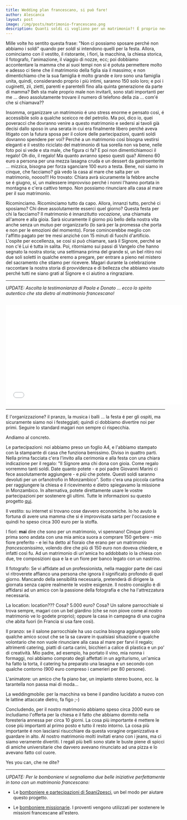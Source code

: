 ```yaml
---
title: Wedding plan francescano, si può fare!
author: Alescanca
layout: post
image: /img/posts/matrimonio-francescano.png
description: Quanti soldi ci vogliono per un matrimonio?! É proprio necessario per essere felici? Una festa alla grande garantirà un matrimonio più duraturo?
---
```



Mille volte ho sentito questa frase: "Non ci possiamo sposare perché non abbiamo i soldi" quando per *soldi* si intendono quelli per la festa. Allora, cominciamo con il vestito, il ristorante, i fiori, la macchina, la chiesa storica, il fotografo, l'animazione, il viaggio di nozze, ecc; poi dobbiamo accontentare la mamma che ai suoi tempi non si é potuta permettere molto e adesso ci tiene che il matrimonio della figlia sia il massimo; e non dimentichiamo che la sua famiglia è molto grande e *loro* sono una famiglia unita, quindi, considerando proprio i più intimi, saranno 150 solo loro; e poi i cuginetti, zii, zietti, parenti e parentelli fino alla quinta generazione da parte di mamma? Beh sta male proprio male non invitarli, sono stati importanti per me ... devo assolutamente trovare il numero di telefono della zia ... com'é che si chiamava??




Insomma, organizzare un matrimonio é uno stress enorme e pensato così, é accessibile solo a qualche sceicco re del petrolio. Ma poi, dico io, quei poveracci che dovranno venire a questo matrimonio e sedersi ai tavoli già decisi dallo sposo in una serata in cui era finalmente libero perché aveva litigato con la futura sposa per il colore delle partecipazioni, quanti soldi dovranno spendere per voi?  Perché a un matrimonio così bisogna vestirsi eleganti e il vestito riciclato del matrimonio di tua sorella non va bene, nelle foto poi si vede e sta male, che figura ci fa? E poi non dimentichiamoci il regalo! Oh dio, il regalo! Ma quanto avranno speso questi qua? Almeno 60 euro a persona per una mezza lasagna cruda e un dessert da gastroenterite ... mizzica, bisogna per forza sganciare 100 euro a testa. Bene, noi siamo in cinque, che facciamo? già vedo la casa al mare che salta per un matrimonio, noooo!!! Ho trovato: Chiara avrà sicuramente la febbre anche se é giugno, sí,  un malessere improvviso perché i nonni l'hanno portata in montagna e c'era cattivo tempo. Non possiamo rinunciare alla casa al mare per il suo matrimonio.

Ricominciamo. Ricominciamo tutto da capo. Allora, innanzi tutto, perché ci sposiamo? Chi deve assolutamente esserci quel giorno? Questa festa per chi la facciamo? Il matrimonio é innanzitutto *vocazione*, una chiamata all'amore e alla gioia. Sarà sicuramente il giorno più bello della nostra vita anche senza un mutuo per organizzarlo (lo sarà per la promessa che porta e non per le emozioni del momento). Forse comincerebbe meglio con l'affitto pagato per tre mesi anziché con 15 minuti di fuochi d'artificio. L'ospite per eccellenza, se cosí si può chiamare, sarà il Signore, perché se non c'é Lui é tutta in salita. Poi, ritorniamo sui passi di Vangelo che hanno segnato la nostra storia; una settimana prima del grande sí, un bel ritiro noi due soli soletti in qualche eremo a pregare, per entrare a pieno nel mistero del sacramento che stiamo per ricevere. Magari durante la celebrazione raccontare la nostra storia di provvidenza e di bellezza che abbiamo vissuto perché tutti ne siano grati al Signore e ci aiutino a ringraziare. 


---

*UPDATE: Ascolta la testimonianza di Paola e Donato ... ecco lo spirito autentico che sta dietro al matrimonio francescano!* 

<iframe style="margin-top:1em" width="560" height="315" src="//www.youtube.com/embed/cgR33vYqWYg" frameborder="0" allowfullscreen></iframe>

---




E l'organizzazione? il pranzo, la musica i balli ... la festa é per gli ospiti, ma sicuramente siamo noi i festeggiati; quindi ci dobbiamo divertire noi per primi. Seguire lo standard magari non sempre ci rispecchia.

Andiamo al concreto. 

Le partecipazioni: noi abbiamo preso un foglio A4, e l'abbiamo stampato con la stampante di casa che funziona benissimo. Diviso in quattro parti. Nella prima facciata c'era l'invito alla cerimonia e alla festa con una chiara indicazione per il regalo: "Il Signore ama chi dona con gioia. Come regalo vorremmo tanti soldi. Date quanto potete - e poi padre Giovanni Marini ci fece assolutamente aggiungere - e *più* che potete. Questi soldi saranno devoluti per un orfanotrofio in Monzambico". Sotto c'era una piccola cartina per raggiungere la chiesa e il ricevimento e dietro spiegavamo la missione in Monzambico. In alternativa, potete direttamente usare le vostre partecipazioni per sostenere gli ultimi. Tutte le informazioni su questo progetto [qui](http://weddings.5p2p.it/bomboniere-e-partecipazioni).

Il vestito: su internet si trovano cose davvero economiche. Io ho avuto la fortuna di avere una mamma che si é improvvisata sarta per l'occasione e quindi ho speso circa 300 euro per la stoffa.

I fiori: **mai** dire che sono per un matrimonio, vi spennano! Cinque giorni prima sono andata con una mia amica suora a comprare 150 gerbere - mio fiore preferito - e lei ha detto al fioraio che erano per un matrimonio *francescanissimo*, volendo dire che più di 150 euro non doveva chiedere, e infatti così fu. Ad un matrimonio di un'amica ho addobbato io la chiesa con due, tre composizioni qua e la e un fiore per banco legato con un nastrino.

Il fotografo: Se vi affidate ad un professionista, nella maggior parte dei casi vi ritroverete affianco una persona che ignora il significato profondo di quel giorno. Mancando della sensibilità necessaria, pretenderà di dirigere la giornata senza capire realmente le vostre esigenze. Il nostro consiglio è di affidarsi ad un amico con la passione della fotografia e che ha l'attrezzatura necessaria.  

La location: location??? Cosa? 5.000 euro? Cosa? Un salone parrocchiale si trova sempre, magari con un bel giardino (che se non piove come al nostro matrimonio ve lo godete proprio); oppure la casa in campagna di una cugina che abita fuori (in Francia si usa fare così).

Il pranzo: se il salone parrocchiale ha uso cucina bisogna aggiungere solo qualche amico scout che se la sa cavare in qualsiasi situazione o qualche volontario che non vuole rinunciare alla casa al mare per farvi il regalo; altrimenti catering, piatti di carta carini, bicchieri a calice di plastica e un po' di creatività. Mio padre, ad esempio, ha portato il vino, mia nonna i formaggi, noi abbiamo comprato degli affettati in un agriturismo, un'amica ha fatto la torta, il catering ha preparato una lasagna e un secondo con qualche contorno (900 euro compreso i camerieri per 80 persone).

L'animatore: un amico che fa piano bar, un impianto stereo buono, ecc. la tarantella non passa mai di moda...

La weddingmobile: per la macchina va bene il pandino lucidato a nuovo con le lattine attaccate dietro, fa figo ;-)

Concludendo, per il nostro matrimonio abbiamo speso circa 2000 euro se includiamo l'offerta per la chiesa e il fatto che abbiamo dormito nella foresteria annessa per circa 10 giorni. La cosa più importante é mettere le cose più importanti al primo posto e tutto il resto intorno. La cosa più importante é non lasciarsi risucchiare da questa voragine organizzativa e guardare in alto. Al nostro matrimonio molti invitati erano con i jeans, ma ci siamo veramente divertiti. I regali più belli sono state le buste piene di spicci di amiche universitarie che davvero avevano rinunciato ad una pizza e lo avevano fatto col cuore.

Yes you can, che ne dite?

---
*UPDATE: Per le bomboniere vi segnaliamo due belle iniziative perfettamente in tono con un matrimonio francescano:*

- Le [bomboniere e partecipazioni di 5pani2pesci](http://weddings.5p2p.it/bomboniere-e-partecipazioni), un bel modo per aiutare questo progetto.

- Le [bomboniere missionarie](http://www.missioniassisi.org/). I proventi vengono utilizzati per sostenere le missioni francescane all'estero. 
